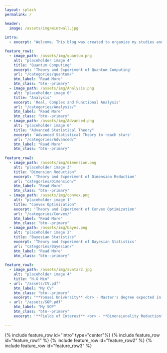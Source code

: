 ```yaml
---
layout: splash
permalink: /

header:
  image: /assets/img/mintwall.jpg
  
intro: 
  - excerpt: "Welcome. This blog was created to organize my studies and use them in lectures and group studies. The posts on this blog deal with theories, implementations, and my intuitions in various fields. My email address is mhg9511@gmail.com. If you find any errors or have some issues, please contact me."

feature_row1:
  - image_path: /assets/img/quantum.png
    alt: "placeholder image 4"
    title: "Quantum Computing"
    excerpt: 'Theory and Experiment of Quantum Computing'
    url: "/categories/quantum/"
    btn_label: "Read More"
    btn_class: "btn--primary"
  - image_path: /assets/img/Analysis.png
    alt: "placeholder image 6"
    title: "Analysis"
    excerpt: 'Real, Complex and Functional Analysis'
    url: "/categories/Analysis/"
    btn_label: "Read More"
    btn_class: "btn--primary"
  - image_path: /assets/img/Advanced.png
    alt: "placeholder image 6"
    title: "Advanced Statistical Theory"
    excerpt: 'Advanced Statistical Theory to reach stars'
    url: "/categories/Advanced/"
    btn_label: "Read More"
    btn_class: "btn--primary"
    
feature_row2:
  - image_path: /assets/img/dimension.png
    alt: "placeholder image 3"
    title: "Dimension Reduction"
    excerpt: 'Theory and Experiment of Dimension Reduction'
    url: "categories/Dimension/"
    btn_label: "Read More"
    btn_class: "btn--primary"
  - image_path: /assets/img/convex.png
    alt: "placeholder image 1"
    title: "Convex Optimization"
    excerpt: 'Theory and Experiment of Convex Optimization'
    url: "/categories/Convex/"
    btn_label: "Read More"
    btn_class: "btn--primary"
  - image_path: /assets/img/bayes.png
    alt: "placeholder image 2"
    title: "Bayesian Statistics"
    excerpt: 'Theory and Experiment of Bayesian Statistics'
    url: "categories/Bayesian/"
    btn_label: "Read More"
    btn_class: "btn--primary"
    
feature_row3:
  - image_path: /assets/img/avatar2.jpg
    alt: "placeholder image 4"
    title: "H.G Min"
  - url: "/assets/CV.pdf"
    btn_label: "My CV"
    btn_class: "btn--primary"
    excerpt: "**Yonsei University** <br> - Master's degree expected in Statitstics (2020~2022) <br> - Bachelor's degree in Applied Statistics (2014~2020) <br> **Yonsei Institute of Data Science** <br> - Consulting Assistant (2021) <br> - Chief Consulting Assistant (2021~) <br> **Korea Quantum Computing** <br> - Researcher (2022~)" 
  - url: "/assets/SOP.pdf"
    btn_label: "My SOP"
    btn_class: "btn--primary"
    excerpt: '**Fields of Interest** <br> - **Dimensionality Reduction** <br> - **Quantum Machine Learning** <br> - **Optimization** <br> - **Nonparametric Statistics**'
    
---
```


{% include feature_row id="intro" type="center"%}
{% include feature_row id="feature_row1" %}
{% include feature_row id="feature_row2" %}
{% include feature_row id="feature_row3" %}
